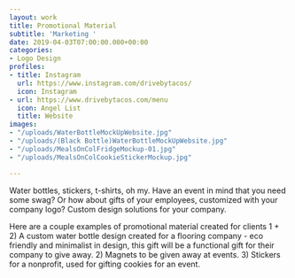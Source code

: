 ```yaml
---
layout: work
title: Promotional Material
subtitle: 'Marketing '
date: 2019-04-03T07:00:00.000+00:00
categories:
- Logo Design
profiles:
- title: Instagram
  url: https://www.instagram.com/drivebytacos/
  icon: Instagram
- url: https://www.drivebytacos.com/menu
  icon: Angel List
  title: Website
images:
- "/uploads/WaterBottleMockUpWebsite.jpg"
- "/uploads/(Black Bottle)WaterBottleMockUpWebsite.jpg"
- "/uploads/MealsOnColFridgeMockup-01.jpg"
- "/uploads/MealsOnColCookieStickerMockup.jpg"

---
```

Water bottles, stickers, t-shirts, oh my. Have an event in mind that you need some swag? Or how about gifts of your employees, customized with your company logo? Custom design solutions for your company.

Here are a couple examples of promotional material created for clients 1 + 2) A custom water bottle design created for a flooring company - eco friendly and minimalist in design, this gift will be a functional gift for their company to give away. 2) Magnets to be given away at events. 3) Stickers for a nonprofit, used for gifting cookies for an event.